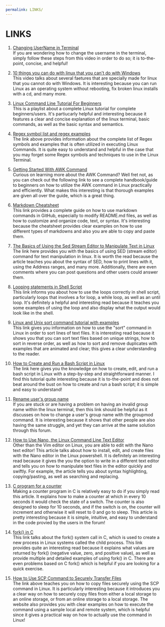 ```yaml
---
permalink: LINKS/
---
```


# LINKS

1. [Changing UserName in Terminal](https://youtu.be/ee2yz41L_3w?si=iZAPBsHUrkkNoPxp)<br>
If you are wondering how to change the username in the terminal, simply follow these steps
from this video in order to do so; it is to-the-point, concise, and helpful!

2. [10 things you can do with linux that you can't do with Windows](https://youtu.be/JOOkfGv58u0?si=8HtdRtGJg60sk8SV)<br>
This video talks about several faetures that are specially made for linux that you cannot do with Windows. It is interesting
because you can run Linux as an operating system without rebooting, fix broken linux installs with a cd, and many more.

3. [Linux Command Line Tutorial For Beginners](https://www.youtube.com/watch?v=YHFzr-akOas&list=PLS1QulWo1RIb9WVQGJ_vh-RQusbZgO_As)<br>
This is a playlist about a complete Linux tutorial for complete beginners/users. It's partiucarly helpful and interesting because it features
a clear and concise explanation of the linux terminal, basic commands, as well as the basic syntax and semantics.

4. [Regex symbol list and regex examples](https://www.codexpedia.com/regex/regex-symbol-list-and-regex-examples/)<br>
The link above provides information about the complete list of Regex symbols and examples that is often utilized in executing Linux Commands. It is
quite easy to understand and helpful in the case that you may forget some Regex symbols and techniques to use in the Linux Terminal.

5. [Getting Started With AWK Command](https://linuxhandbook.com/awk-command-tutorial/)<br>
Curious on learning more about the AWK Command? Well fret not, as you can check out the following link to see a complete handbook/guide to beginners
on how to utilize the AWK command in Linux practically and efficiently. What makes this interesting is that thorough examples are given all over the guide, which
is a great thing.

6. [Markdown Cheatsheet](https://github.com/adam-p/markdown-here/wiki/Markdown-Cheatsheet)<br>
This link provides a complete guide on how to use markdown commands in GitHub, especially to modify README.md files, as well as how to customize and
organize code, text, or syntax. It's interesting because the cheatsheet provides clear examples on how to use different types of markdowns and also
you are able to copy and paste them.

7. [The Basics of Using the Sed Stream Editor to Manipulate Text in Linux](https://www.digitalocean.com/community/tutorials/the-basics-of-using-the-sed-stream-editor-to-manipulate-text-in-linux#printing-lines)<br>
The link here provides you with the basics of using SED (stream editor) command for text manipulation in linux. It is worth the read because the article
teaches you about the syntax of SED, how to print lines with it, using the Address ranges, and many more. Additionally, there are even comments
where you can post questions and other users could answer them.

8. [Looping statements in Shell Script](https://www.geeksforgeeks.org/looping-statements-shell-script/)<br>
This link informs you about how to use the loops correctly in shell script, particularly loops that involves a for loop, a while loop, as well as an until loop.
It's definitely a helpful and interesting read because it teaches you some examples of using the loop and also display what the output would look like in the
shell.

9. [Linux and Unix sort command tutorial with examples](https://shapeshed.com/unix-sort/#:~:text=To%20sort%20by%20number%20pass,needs%20to%20be%20sorted%20numerically)<br>
This link gives you information on how to use the "sort" command in Linux in order to sort lines of text files. It is interesting read because it shows you that you can sort text files
based on unique strings, how to sort in reverse order, as well as how to sort and remove duplicates with examples that are animated and clear; this gives a clear understanding to the reader.

10. [How to Create and Run a Bash Script in Linux](https://youtu.be/p9sJGwGsO3E?si=o_yipTsHOi2GzS2Z)<br>
The link here gives you the knowledge on how to create, edit, and run a bash script in Linux with a step-by-step and straightforward manner. I find this tutorial quite interesting
because it is to-the-point and does not beat around the bust on how to create and run a bash script; it is simple and easy to understand!

11. [Rename user's group name](https://superuser.com/questions/404135/rename-users-group-name)<br>
If you are stuck or are having a problem on having an invalid group name within the linux terminal, then this link should be helpful as it discusses on how to change
a user's group name with the groupmod command. It is interesting because it shows that other people are also having the same struggle, and yet they can arrive at the same solution
through this forum.

12. [How to Use Nano, the Linux Command Line Text Editor](https://linuxize.com/post/how-to-use-nano-text-editor/)<br>
Other than the Vim editor on Linux, you are able to edit with the Nano text editor! This article talks about how to install, edit, and create files with the Nano editor in the Linux powershell. 
It is definitely an interesting read because it gives the you the option to write in a different text editor and tells you on how to manipulate text files in the editor quickly and swiftly. For example, the article tells you about syntax highlighting, copying/pasting, as well as searching and replacing.

13. [C program for a counter](https://stackoverflow.com/questions/27171065/c-program-for-a-counter)<br>
Making a counter program in C is relatively easy to do if you simply read this article. It explains how to make a counter at which in every 10 seconds it would check the state of a switch.
The counter is also designed to sleep for 10 seconds, and if the switch is on, the counter will increment and otherwise it will reset to 0 and go to sleep. This article is pretty interesting because it is simple, intuitive, and easy to understand in the code provied by the users in the forum!

14. [fork() in C](https://www.geeksforgeeks.org/fork-system-call/)<br>
This link talks about the fork() system call in C, which is used to create a new process in Linux systems called the child process. This link provides quite an interesting read because it explains what values are returned by fork() (negative value, zero, and positive value),
as well as provide multiple and detailed examples of using fork() in C. There are even problems based on C fork() which is helpful if you are looking for a quick exercise.

15. [How to Use SCP Command to Securely Transfer Files](https://linuxize.com/post/how-to-use-scp-command-to-securely-transfer-files/)<br>
The link above teaches you on how to copy files securely using the SCP command in Linux. It is particularly interesting because it introduces you a clear way on how to securely copy files from either a local storage to an online storage, or from an online storage to a local storage.
The website also provides you with clear examples on how to execute the command using a sample local and remote system, which is helpful since it gives a practical way on how to actually use the command in Linux!
